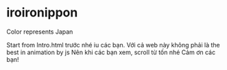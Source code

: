 # iroironippon
Color represents Japan

Start from Intro.html trước nhé iu các bạn. 
Với cả web này không phải là the best in animation by js
Nên khi các bạn xem, scroll từ tốn nhé
Cảm ơn các bạn!
